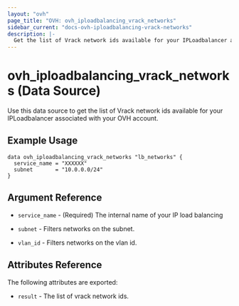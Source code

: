 ```yaml
---
layout: "ovh"
page_title: "OVH: ovh_iploadbalancing_vrack_networks"
sidebar_current: "docs-ovh-iploadbalancing-vrack-networks"
description: |-
  Get the list of Vrack network ids available for your IPLoadbalancer associated with your OVH account.
---
```


# ovh_iploadbalancing_vrack_networks (Data Source)

Use this data source to get the list of Vrack network ids available for your IPLoadbalancer associated with your OVH account.

## Example Usage

```hcl
data ovh_iploadbalancing_vrack_networks "lb_networks" {
  service_name = "XXXXXX"
  subnet       = "10.0.0.0/24"
}
```

## Argument Reference


* `service_name` - (Required) The internal name of your IP load balancing

* `subnet` - Filters networks on the subnet.

* `vlan_id` - Filters networks on the vlan id.


## Attributes Reference

The following attributes are exported:

* `result` - The list of vrack network ids.

